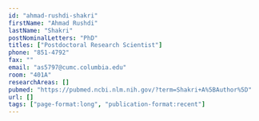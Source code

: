 ```yaml
---
id: "ahmad-rushdi-shakri"
firstName: "Ahmad Rushdi"
lastName: "Shakri"
postNominalLetters: "PhD"
titles: ["Postdoctoral Research Scientist"]
phone: "851-4792"
fax: ""
email: "as5797@cumc.columbia.edu"
room: "401A"
researchAreas: []
pubmed: "https://pubmed.ncbi.nlm.nih.gov/?term=Shakri+A%5BAuthor%5D"
url: []
tags: ["page-format:long", "publication-format:recent"]
---
```

